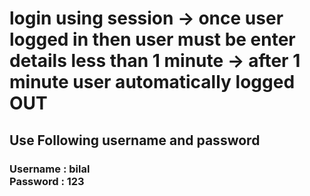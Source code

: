 # login using session -> once user logged in then user must be enter details less than 1 minute -> after 1 minute user automatically logged OUT

<h2>Use Following username and password</h2>
<h3>Username : bilal <br> Password : 123</h3>
